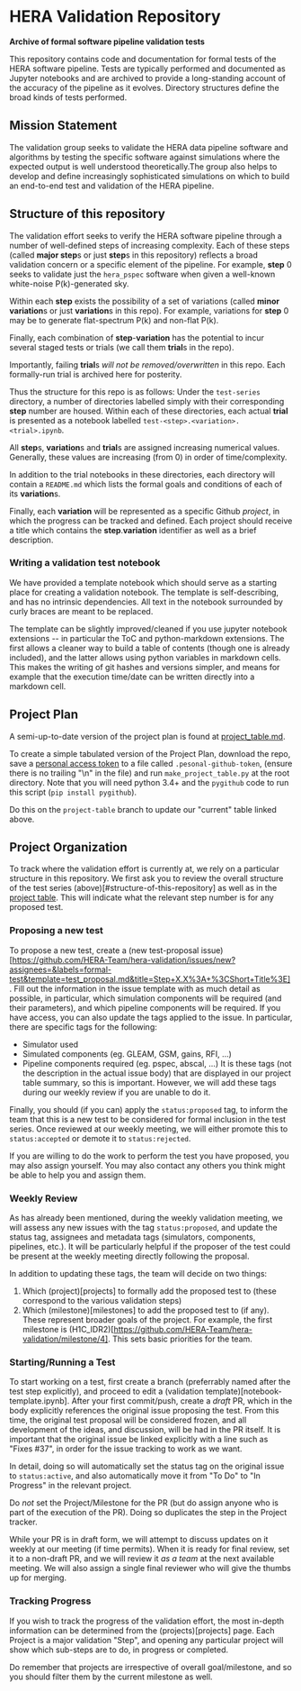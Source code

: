# HERA Validation Repository

**Archive of formal software pipeline validation tests**

This repository contains code and documentation for formal
tests of the HERA software pipeline. Tests are typically
performed and documented as Jupyter notebooks and are
archived to provide a long-standing account of the accuracy
of the pipeline as it evolves. Directory structures define the
broad kinds of tests performed.

## Mission Statement

The validation group seeks to validate the HERA data pipeline
software and algorithms by testing the specific software against
simulations where the expected output is well understood
theoretically.The group also helps to develop and define
increasingly sophisticated simulations on which to build an
end-to-end test and validation of the HERA pipeline.

## Structure of this repository

The validation effort seeks to verify the HERA software pipeline
through a number of well-defined steps of increasing complexity.
Each of these steps (called **major step**s or just **step**s in this
repository) reflects a broad validation concern or a specific 
element of the pipeline. For example, **step** 0 seeks to validate
just the ``hera_pspec`` software when given a well-known white-noise
P(k)-generated sky. 

Within each **step** exists the possibility of a set of variations 
(called **minor variation**s or just **variation**s in this repo). For 
example, variations for **step** 0 may be to generate flat-spectrum P(k)
and non-flat P(k). 

Finally, each combination of **step**-**variation** has the potential to incur
several staged tests or trials (we call them **trial**s in the repo). 

Importantly, failing **trial**s _will not be removed/overwritten_ in this
repo. Each formally-run trial is archived here for posterity. 

Thus the structure for this repo is as follows: Under the ``test-series``
directory, a number of directories labelled simply with their corresponding
**step** number are housed. Within each of these directories, each actual 
**trial** is presented as a notebook labelled ``test-<step>.<variation>.<trial>.ipynb``.

All **step**s, **variation**s and **trial**s are assigned increasing numerical
values. Generally, these values are increasing (from 0) in order of time/complexity.

In addition to the trial notebooks in these directories, each directory will
contain a ``README.md`` which lists the formal goals and conditions of each of
its **variation**s. 

Finally, each **variation** will be represented as a specific Github _project_,
in which the progress can be tracked and defined. Each project should receive 
a title which contains the **step**.**variation** identifier as well as a brief
description.

### Writing a validation test notebook

We have provided a template notebook which should serve as a starting
place for creating a validation notebook. The template is self-describing,
and has no intrinsic dependencies. All text in the notebook surrounded
by curly braces are meant to be replaced.

The template can be slightly improved/cleaned if you use jupyter notebook
extensions -- in particular the ToC and python-markdown extensions. The
first allows a cleaner way to build a table of contents (though one is
already included), and the latter allows using python variables in
markdown cells. This makes the writing of git hashes and versions simpler,
and means for example that the execution time/date can be written directly
into a markdown cell. 

## Project Plan
A semi-up-to-date version of the project plan is found at 
[project_table.md](https://github.com/HERA-Team/hera-validation/blob/project-table/project_table.md).

To create a simple tabulated version of the Project Plan, download the repo, save a
[personal access token](https://github.com/settings/tokens) to a file called `.pesonal-github-token`,
(ensure there is no trailing "\n" in the file)
and run `make_project_table.py` at the root directory. 
Note that you will need python 3.4+ and the `pygithub` code to run this script (`pip install pygithub`).

Do this on the `project-table` branch to update our "current" table linked above.

## Project Organization
To track where the validation effort is currently at, we rely on a particular structure
in this repository. We first ask you to review the overall structure of the test series
(above)[#structure-of-this-repository] as well as in the 
[project table](https://github.com/HERA-Team/hera-validation/blob/project-table/project_table.md).
This will indicate what the relevant step number is for any proposed test. 

### Proposing a new test
To propose a new test, create a 
(new test-proposal issue)[https://github.com/HERA-Team/hera-validation/issues/new?assignees=&labels=formal-test&template=test_proposal.md&title=Step+X.X%3A+%3CShort+Title%3E].
Fill out the information in the issue template with as much detail as possible, in 
particular, which simulation components will be required (and their parameters), and
which pipeline components will be required. If you have access, you can also update the
tags applied to the issue. In particular, there are specific tags for the following:
* Simulator used
* Simulated components (eg. GLEAM, GSM, gains, RFI, ...)
* Pipeline components required (eg. pspec, abscal, ...)
It is these tags (not the description in the actual issue body) that are displayed in our
project table summary, so this is important. However, we will add these tags during our
weekly review if you are unable to do it.

Finally, you should (if you can) apply the `status:proposed` tag, to inform the team that
this is a new test to be considered for formal inclusion in the test series. Once reviewed
at our weekly meeting, we will either promote this to `status:accepted` or demote it
to `status:rejected`. 

If you are willing to do the work to perform the test you have proposed, you may also
assign yourself. You may also contact any others you think might be able to help you
and assign them. 

### Weekly Review
As has already been mentioned, during the weekly validation meeting, we will assess any
new issues with the tag `status:proposed`, and update the status tag, assignees and 
metadata tags (simulators, components, pipelines, etc.). It will be particularly 
helpful if the proposer of the test could be present at the weekly meeting directly 
following the proposal.  

In addition to updating these tags, the team will decide on two things:
1. Which (project)[projects] to formally add the proposed test to (these correspond to 
   the various validation steps)
2. Which (milestone)[milestones] to add the proposed test to (if any). These represent 
   broader goals of the project. For example, the first milestone is 
   (H1C_IDR2)[https://github.com/HERA-Team/hera-validation/milestone/4]. This sets
   basic priorities for the team.
   
### Starting/Running a Test
To start working on a test, first create a branch (preferrably named after the test
step explicitly), and proceed to edit a (validation template)[notebook-template.ipynb].
After your first commit/push, create a _draft_ PR, which in the body explicitly 
references the original issue proposing the test. From this time, the original
test proposal will be considered frozen, and all development of the ideas, and discussion,
will be had in the PR itself. It is important that the original issue be linked explicitly
with a line such as "Fixes #37", in order for the issue tracking to work as we want. 

In detail, doing so will automatically set the status tag on the original issue to
`status:active`, and also automatically move it from "To Do" to "In Progress" in the 
relevant project. 

Do *not* set the Project/Milestone for the PR (but do assign anyone who is part of the
execution of the PR). Doing so duplicates the step in the Project tracker.

While your PR is in draft form, we will attempt to discuss updates on it weekly at our
meeting (if time permits). When it is ready for final review, set it to a non-draft PR,
and we will review it _as a team_ at the next available meeting. We will also assign
a single final reviewer who will give the thumbs up for merging.

### Tracking Progress
If you wish to track the progress of the validation effort, the most in-depth information
can be determined from the (projects)[projects] page. Each Project is a major validation
"Step", and opening any particular project will show which sub-steps are to do, in progress
or completed. 

Do remember that projects are irrespective of overall goal/milestone, and so you should
filter them by the current milestone as well.  